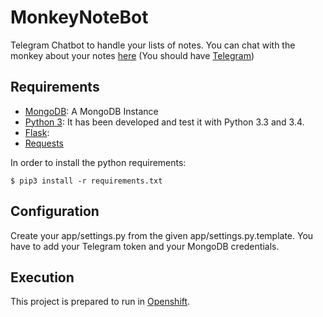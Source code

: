 # MonkeyNoteBot
Telegram Chatbot to handle your lists of notes.
You can chat with the monkey about your notes [here][monkeynotebottelegram] (You should have [Telegram][telegram])

## Requirements
* [MongoDB][mongodb]: A MongoDB Instance
* [Python 3][python]: It has been developed and test it with Python 3.3 and 3.4.
* [Flask][flask]:
* [Requests][requests]

In order to install the python requirements:
```shell
$ pip3 install -r requirements.txt
```

## Configuration
Create your app/settings.py from the given app/settings.py.template.
You have to add your Telegram token and your MongoDB credentials.

## Execution
This project is prepared to run in [Openshift][openshift].


[mongodb]:<https://www.mongodb.org/>
[python]:<https://www.python.org/>
[requests]:<http://docs.python-requests.org/en/master/>
[flask]:<http://flask.pocoo.org/>
[openshift]:<https://www.openshift.com/>
[monkeynotebottelegram]:<https://telegram.me/MonkeyNoteBot>
[telegram]:<https://telegram.org/>

 
